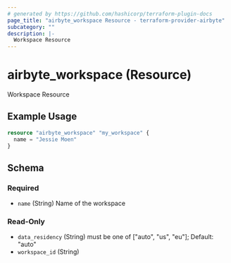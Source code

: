```yaml
---
# generated by https://github.com/hashicorp/terraform-plugin-docs
page_title: "airbyte_workspace Resource - terraform-provider-airbyte"
subcategory: ""
description: |-
  Workspace Resource
---
```


# airbyte_workspace (Resource)

Workspace Resource

## Example Usage

```terraform
resource "airbyte_workspace" "my_workspace" {
  name = "Jessie Moen"
}
```

<!-- schema generated by tfplugindocs -->
## Schema

### Required

- `name` (String) Name of the workspace

### Read-Only

- `data_residency` (String) must be one of ["auto", "us", "eu"]; Default: "auto"
- `workspace_id` (String)


